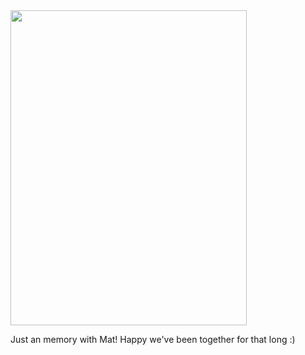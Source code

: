 
<img src="/IMG_1534.jpeg" width="378" height="504" align="middle">



Just an memory with Mat! Happy we've been together for that long :)
